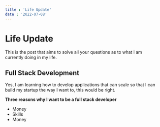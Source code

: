 ```yaml
---
title : 'Life Update'
date : '2022-07-08'
---
```


# Life Update

This is the post that aims to solve all your questions as to what I am currently doing in my life.

## Full Stack Development

Yes, I am learning how to develop applications that can scale so that I can build my startup the way I want to, this would be right.

**Three reasons why I want to be a full stack developer**
- Money
- Skills
- Money
